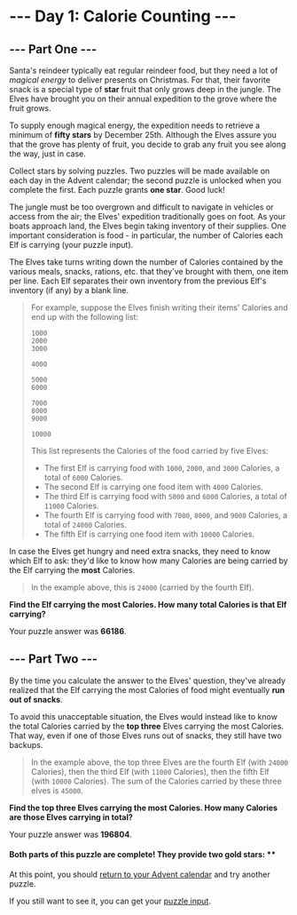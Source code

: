 # --- Day 1: Calorie Counting ---

## --- Part One ---

Santa's reindeer typically eat regular reindeer food, but they need a lot of *magical energy* to deliver presents on Christmas. For that, their favorite snack is a special type of **star** fruit that only grows deep in the jungle. The Elves have brought you on their annual expedition to the grove where the fruit grows.

To supply enough magical energy, the expedition needs to retrieve a minimum of **fifty stars** by December 25th. Although the Elves assure you that the grove has plenty of fruit, you decide to grab any fruit you see along the way, just in case.

Collect stars by solving puzzles. Two puzzles will be made available on each day in the Advent calendar; the second puzzle is unlocked when you complete the first. Each puzzle grants **one star**. Good luck!

The jungle must be too overgrown and difficult to navigate in vehicles or access from the air; the Elves' expedition traditionally goes on foot. As your boats approach land, the Elves begin taking inventory of their supplies. One important consideration is food - in particular, the number of Calories each Elf is carrying (your puzzle input).

The Elves take turns writing down the number of Calories contained by the various meals, snacks, rations, etc. that they've brought with them, one item per line. Each Elf separates their own inventory from the previous Elf's inventory (if any) by a blank line.

> For example, suppose the Elves finish writing their items' Calories and end up with the following list:
>
>```
>1000
>2000
>3000
>
>4000
>
>5000
>6000
>
>7000
>8000
>9000
>
>10000
>```
>
> This list represents the Calories of the food carried by five Elves:
> - The first Elf is carrying food with `1000`, `2000`, and `3000` Calories, a total of `6000` Calories.
> - The second Elf is carrying one food item with `4000` Calories.
> - The third Elf is carrying food with `5000` and `6000` Calories, a total of `11000` Calories.
> - The fourth Elf is carrying food with `7000`, `8000`, and `9000` Calories, a total of `24000` Calories.
> - The fifth Elf is carrying one food item with `10000` Calories.

In case the Elves get hungry and need extra snacks, they need to know which Elf to ask: they'd like to know how many Calories are being carried by the Elf carrying the **most** Calories.
> In the example above, this is `24000` (carried by the fourth Elf).

**Find the Elf carrying the most Calories. How many total Calories is that Elf carrying?**

Your puzzle answer was **66186**.

## --- Part Two ---

By the time you calculate the answer to the Elves' question, they've already realized that the Elf carrying the most Calories of food might eventually **run out of snacks**.

To avoid this unacceptable situation, the Elves would instead like to know the total Calories carried by the **top three** Elves carrying the most Calories. That way, even if one of those Elves runs out of snacks, they still have two backups.

> In the example above, the top three Elves are the fourth Elf (with `24000` Calories), then the third Elf (with `11000` Calories), then the fifth Elf (with `10000` Calories). The sum of the Calories carried by these three elves is `45000`.

**Find the top three Elves carrying the most Calories. How many Calories are those Elves carrying in total?**

Your puzzle answer was **196804**.

#### Both parts of this puzzle are complete! They provide two gold stars: **

At this point, you should [return to your Advent calendar](https://adventofcode.com/2022) and try another puzzle.

If you still want to see it, you can get your [puzzle input](../day01/input.txt).